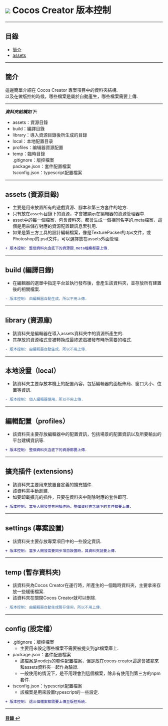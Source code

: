 # ![](https://drive.google.com/uc?id=10INx5_pkhMcYRdx_OO4rXNXxcsvPtBYq) Cocos Creator 版本控制

---

<!--ts-->
## 目錄
* [簡介](#簡介)
* [assets](#assets-資源目錄)
<!--te-->

---

## 簡介
這邊簡單介紹在 Cocos Creator 專案項目中的資料夾結構. <br>
以及在做版控的時候，哪些檔案是屬於自動產生，哪些檔案需要上傳.<br>

---

***資料夾結構如下:***
- assets：資源目錄
- build：編譯目錄
- library：導入資源目錄後所生成的目錄
- local：本地配置目录 
- profiles：编辑器資源配置
- temp：臨時目錄<br>
.gitignore：版控檔案<br>
package.json：套件配置檔案<br>
tsconfig.json：typescript配置檔案

---

## assets (資源目錄)
- 主要是用來放置所有的遊戲資源、腳本和第三方套件的地方.<br>
- 只有放在assets目錄下的資源，才會被顯示在編輯器的資源管理器中.<br>
- asset中的每一個檔案，包含資料夾，都會生成一個相同名字的.meta檔案，這個是用來儲存對應的資源配置跟訊息索引用. <br>
- 如果是第三方工具的設計編輯檔案，像是TexturePacker的.tps文件，或Photoshop的.psd文件，可以選擇放在assets外面管理.<br>

```diff
+ 版本控制: 整個資料夾含底下的資源跟.meta檔案都要上傳.
```

---

## build (編譯目錄)
- 在編輯器的選單中指定平台並執行發布後，會產生該資料夾，並存放所有建置後的相關檔案.<br>

```diff
- 版本控制: 由編輯器自動生成，所以不用上傳.
```

---

## library (資源庫)
- 該資料夾是編輯器在導入assets資料夾中的資源所產生的.<br>
- 其存放的資源格式會被轉換成最終遊戲被發布時所需要的格式.<br>

```diff
- 版本控制: 由編輯器自動生成，所以不用上傳.
```

---

## 本地设置（local）
- 該資料夾主要存放本機上的配置內容，包括編輯器的面板佈局、窗口大小、位置等資訊.

```diff
- 版本控制: 個人編輯器使用，所以不用上傳.
```

---

## 編輯配置（profiles）
- 該資料夾主要存放編輯器中的配置資訊，包括場景的配置資訊以及所要輸出的平台建構資訊等.

```diff
+ 版本控制: 整個資料夾含底下的資源都要上傳.
```

---

## 擴充插件 (extensions)
- 該資料夾主要用來放置自定義的擴充插件.<br>
- 該資料需手動創建. <br>
- 如要卸載擴充的插件，只要在資料夾中刪除對應的套件即可. <br>

```diff
+ 版本控制: 當多人開發並共用插件時，整個資料夾含底下的套件都要上傳.
```

---

## settings (專案設置)
- 該資料夾主要存放專案項目中的一些設定資訊.

```diff
+ 版本控制: 當多人開發需要同步項目設置時，其資料夾就要上傳.
```

---

## temp (暫存資料夾)
- 該資料夾為Cocos Creator在運行時，所產生的一個臨時資料夾，主要拿來存放一些緩衝檔案.
- 該資料夾在關閉Cocos Creator就可以刪除.

```diff
- 版本控制: 由編輯器自動生成暫存使用，所以不用上傳.
```

---

## config (設定檔）
- .gitignore：版控檔案
  - 主要用來設定哪些檔案不需要被提交到git檔案庫上.
- package.json：套件配置檔案
  - 該檔案是nodejs的套件配置檔案，但是放在cocos creator這邊會被拿來和assets資料夾一起作為驗證.
  - 一般使用的情況下，是不用理會到這個檔案，除非有使用到第三方的npm套件.
- tsconfig.json：typescript配置檔案
  - 該檔案是用來設置typescript的一些設定. 

```diff
+ 版本控制: 這三個檔案都需要上傳至版控系統.
```

---
<!--ts-->
#### [目錄 ↩](#目錄)
<!--te-->

